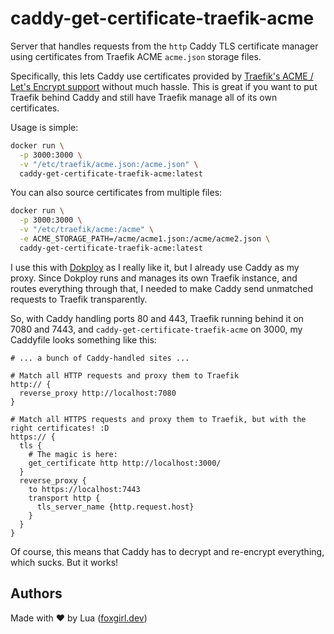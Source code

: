 # caddy-get-certificate-traefik-acme
Server that handles requests from the `http` Caddy TLS certificate manager using certificates from Traefik ACME `acme.json` storage files.

Specifically, this lets Caddy use certificates provided by [Traefik's ACME / Let's Encrypt support](https://doc.traefik.io/traefik/https/acme/) without much hassle.
This is great if you want to put Traefik behind Caddy and still have Traefik manage all of its own certificates.

Usage is simple:
```sh
docker run \
  -p 3000:3000 \
  -v "/etc/traefik/acme.json:/acme.json" \
  caddy-get-certificate-traefik-acme:latest
```
You can also source certificates from multiple files:
```sh
docker run \
  -p 3000:3000 \
  -v "/etc/traefik/acme:/acme" \
  -e ACME_STORAGE_PATH=/acme/acme1.json:/acme/acme2.json \
  caddy-get-certificate-traefik-acme:latest
```

I use this with [Dokploy](https://dokploy.com/) as I really like it, but I already use Caddy as my proxy.
Since Dokploy runs and manages its own Traefik instance, and routes everything through that, I needed to make Caddy send unmatched requests to Traefik transparently.

So, with Caddy handling ports 80 and 443, Traefik running behind it on 7080 and 7443, and `caddy-get-certificate-traefik-acme` on 3000, my Caddyfile looks something like this:
```caddyfile
# ... a bunch of Caddy-handled sites ...

# Match all HTTP requests and proxy them to Traefik
http:// {
  reverse_proxy http://localhost:7080
}

# Match all HTTPS requests and proxy them to Traefik, but with the right certificates! :D
https:// {
  tls {
    # The magic is here:
    get_certificate http http://localhost:3000/
  }
  reverse_proxy {
    to https://localhost:7443
    transport http {
      tls_server_name {http.request.host}
    }
  }
}
```

Of course, this means that Caddy has to decrypt and re-encrypt everything, which sucks. But it works!

## Authors
Made with ❤ by Lua ([foxgirl.dev](https://foxgirl.dev/))
